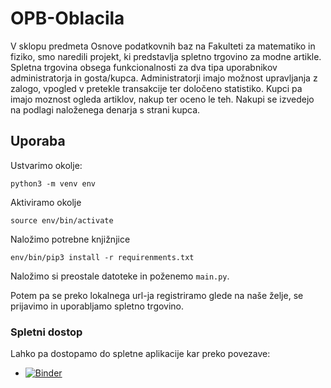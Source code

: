 # OPB-Oblacila
V sklopu predmeta Osnove podatkovnih baz na Fakulteti za matematiko in fiziko, smo naredili projekt, ki predstavlja spletno trgovino za modne artikle.
Spletna trgovina obsega funkcionalnosti za dva tipa uporabnikov administratorja in gosta/kupca. Administratorji imajo možnost upravljanja z zalogo, vpogled v pretekle transakcije ter določeno statistiko. Kupci pa imajo moznost ogleda artiklov, nakup ter oceno le teh. Nakupi se izvedejo na podlagi naloženega denarja s strani kupca. 

## Uporaba
Ustvarimo okolje: 

`python3 -m venv env`

Aktiviramo okolje

 `source env/bin/activate`

Naložimo potrebne knjižnjice

 `env/bin/pip3 install -r requirenments.txt`
 
Naložimo si preostale datoteke in poženemo `main.py`. 

Potem pa se preko lokalnega url-ja registriramo glede na naše želje, se prijavimo in uporabljamo spletno trgovino.


### Spletni dostop
Lahko pa dostopamo do spletne aplikacije kar preko povezave:
* [![Binder](https://mybinder.org/badge_logo.svg)](https://mybinder.org/v2/gh/justinraisp/OPB-Oblacila/main?urlpath=proxy%2F8080)
